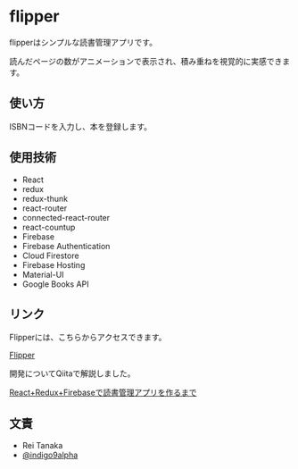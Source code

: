 # flipper

flipperはシンプルな読書管理アプリです。

読んだページの数がアニメーションで表示され、積み重ねを視覚的に実感できます。


## 使い方

ISBNコードを入力し、本を登録します。


## 使用技術

- React
- redux
- redux-thunk
- react-router
- connected-react-router
- react-countup
- Firebase
- Firebase Authentication
- Cloud Firestore
- Firebase Hosting
- Material-UI
- Google Books API

## リンク

Flipperには、こちらからアクセスできます。

[Flipper](https://flipper-3c9c3.web.app/signin)


開発についてQiitaで解説しました。

[React+Redux+Firebaseで読書管理アプリを作るまで](https://qiita.com/indigo9alpha/items/7cd2fbf3726486326858)

## 文責

* Rei Tanaka
* [@indigo9alpha](https://twitter.com/indigo9alpha)